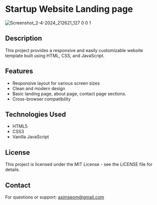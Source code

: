 # Startup Website Landing page
![Screenshot_2-4-2024_212621_127 0 0 1](https://github.com/Asimbaloch/Startup-growth-website/assets/85347127/d93da1e2-7c41-4c3a-af9d-c91096185c5f)

## Description

This project provides a responsive and easily customizable website template built using HTML, CSS, and JavaScript.

## Features

* Responsive layout for various screen sizes
* Clean and modern design
* Basic landing page, about page, contact page sections.
* Cross-browser compatibility

## Technologies Used

* HTML5
* CSS3
* Vanilla JavaScript 

## License

This project is licensed under the MIT License - see the LICENSE file for details.

## Contact

For questions or support: asimseom@gmail.com
